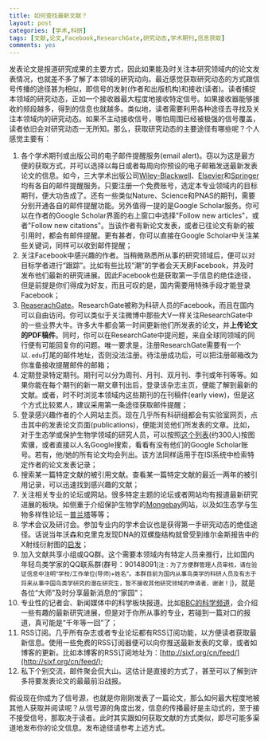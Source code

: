 ```yaml
---
title: 如何查找最新文献？
layout: post
categories: [学术,科研]
tags: [文献,论文,Facebook,ResearchGate,研究动态,学术期刊,信息获取]
comments: yes
---
```


发表论文是报道研究成果的主要方式，因此如果能及时关注本研究领域内的论文发表情况，也就差不多了解了本领域的研究动向。最近感觉获取研究动态的方式跟信号传播的途径甚为相似，即信号的发射(作者和出版机构)和接收(读者)。读者捕捉本领域的研究动态，正如一个接收器最大程度地接收特定信号。如果接收器能够接收的频段越多，得到的信息也就越多。类似地，读者需要利用各种途径去寻找及关注本领域内的研究动态。如果不主动接收信号，哪怕周围已经被极强的信号覆盖，读者依旧会对研究动态一无所知。那么，获取研究动态的主要途径有哪些呢？个人感觉主要有：

1. 各个学术期刊或出版公司的电子邮件提醒服务(email alert)。窃以为这是最方便的获取方式，并可以选择以每日或者每周向你预设的电子邮箱发送最新发表论文的信息。如今，三大学术出版公司[Wiley-Blackwell](http://authorservices.wiley.com/bauthor/)、[Elsevier](http://mail.elsevier-alerts.com/go.asp?/.preferences.welcome/bESJ001)和[Springer](http://www.springer.com/alert?SGWID=0-103-0-0-0)均有各自的邮件提醒服务。只要注册一个免费账号，选定本专业领域内的目标期刊，便大功告成了。还有一些类似Nature、Science和PNAS的期刊，需要分别开通各自的邮件提醒功能。另外值得一提的是Google Scholar服务。你可以在作者的Google Scholar界面的右上窗口中选择"Follow new articles"，或者"Follow new citations"。当该作者有新论文发表，或者已往论文有新的被引用时，都会有邮件提醒。更有甚者，你可以直接在Google Scholar中关注某些关键词，同样可以收到邮件提醒；
2. 关注Facebook中感兴趣的作者。当稍微熟悉所从事的研究领域后，便可以对目标学者进行“跟踪”。比如有些比较“潮”的学者会天天刷Facebook，并及时发布他们最新的研究进展。因此Facebook也是获取第一手信息的绝佳途径，但是前提是你们得成为好友，而且可叹的是，国内需要用特殊手段才能登录Facebook；
3. [ReaserachGate](http://www.researchgate.net)。ResearchGate被称为科研人员的Facebook，而且在国内可以自由访问。你可以类似于关注微博中那些大V一样关注ResearchGate中的一些业界大牛。许多大牛都会第一时间更新他们所发表的论文，并**上传论文的PDF稿件**。同时，你可以在ResearchGate中提问题，来自全球同领域的同行便有可能回复你的问题。唯一要求是，注册ResearchGate需要有一个以`.edu`打尾的邮件地址，否则没法注册。待注册成功后，可以把注册邮箱改为你准备接收提醒邮件的邮箱；
3. 定期登录特定期刊。期刊可以分为周刊、月刊、双月刊、季刊或年刊等等。如果你能在每个期刊的新一期文章刊出后，登录该杂志主页，便能了解到最新的文献。或者，时不时浏览本领域内这些期刊的在刊稿件(early view)，但是这个方式比较累人，建议采用第一条途径获取邮件提醒；
4. 登录感兴趣作者的个人网站主页。现在几乎所有科研组都会有实验室网页，点击其中的发表论文页面(publications)，便能浏览他们所发表的文章。比如，对于生态学或保护生物学领域的研究人员，可以按照[这个列表](http://sixf.org/en/2014/03/big-names-in-ecology/)(约300人)按图索骥，或者直接以人名Google搜索，看看有没有他们的Google Scholar账号。若有，他/她的所有论文均会列出。该方法同样适用于在ISI系统中检索特定作者的论文发表记录；
4. 搜索某一篇特定文献的被引用文献。查看某一篇特定文献的最近一两年的被引用记录，可以迅速找到感兴趣的文献；
5. 关注相关专业的论坛或网站。很多特定主题的论坛或者网站均有报道最新研究进展的板块。如侧重于介绍保护生物学的[Mongebay](http://www.mongabay.com)网站，以及如生态学与生物多样性论坛－[普兰塔](http://www.planta.cn)等等；
6. 学术会议及研讨会。参加专业内的学术会议也是获得第一手研究动态的绝佳途径。话说当年沃森和克里克发现DNA的双螺旋结构就曾受到维尔金斯报告中的X射线衍射图的[启发](http://www.nature.com/physics/looking-back/crick/Crick_Watson.pdf)；
7. 加入文献共享小组或QQ群。这个需要本领域内有特定人员来推行，比如国内年轻鸟类学家的QQ联系群(群号：90148091<small>[注：为了方便群管理人员审核，请在验证信息中注明“学校/工作单位(导师)+姓名”。本群目前为国内从事鸟类学的科研人员及有志于将来从事中国鸟类学研究的潜在研究生，暂不接收其他研究领域的申请者，谢谢！]</small>)，就是各位“大师”及时分享最新消息的“家园”；
8. 专业性的记者会、新闻媒体中的科学板块报道。比如[BBC的科学频道](http://www.bbc.co.uk/science/0/)，会介绍一些有趣的最新研究进展，但是对于你所从事的专业，若碰到一篇对口的报道，真可能是“千年等一回”了；
9. RSS订阅。几乎所有杂志或者专业论坛都有RSS订阅功能，以方便读者获取最新信息。使用一些免费的RSS订阅器便可以向你推送最新发表的文章，或者如博客的更新。比如本博客的RSS订阅地址为：[http://sixf.org/cn/feed/](http://sixf.org/cn/feed/);
10. 私下个别交流，邮件聚会侃大山。这估计是直接的方式了，甚至可以了解到许多将要发表论文的最最前沿战报。

假设现在你成为了信号源，也就是你刚刚发表了一篇论文，那么如何最大程度地被其他人获取并阅读呢？从信号源的角度出发，信息的传播最好是主动式的，至于接不接受信号，那取决于读者。此时其实跟如何获取文献的方式类似，即尽可能多渠道地发布你的论文信息。发布途径请参考上述方式。
